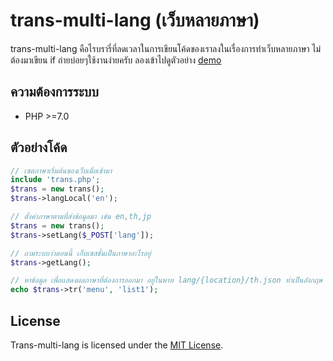 # trans-multi-lang (เว็บหลายภาษา)
trans-multi-lang คือไรบรารี่ที่ลดเวลาในการเขียนโค้ดของเราลงในเรื่องการทำเว็บหลายภาษา ไม่ต้องมาเขียน if ถ่ายบ่อยๆใช้งานง่ายครับ
ลองเข้าไปดูตัวอย่าง [demo](http://trans-multi.pe.hu/index.php)

## ความต้องการระบบ
- PHP >=7.0

## ตัวอย่างโค้ด

```php
// เซตภาษาเริ่มต้นของเว็บเมื่อเข้ามา
include 'trans.php';
$trans = new trans();
$trans->langLocal('en');

// ตั้งค่าภาษาตามที่ส่งข้อมูลมา เช่น en,th,jp 
$trans = new trans();
$trans->setLang($_POST['lang']);

// ถามระบบว่าตอนนี้ เก็บเซสชั่นเป็นภาษาอะไรอยู่
$trans->getLang();

// หาข้อมูล เพื่อเเสดงผลภาษาที่ต้องการออกมา อยู่ในพาท lang/{location}/th.json ท่าเป็นอังกฤษ en.json สร้างเองนะครับ
echo $trans->tr('menu', 'list1');
```
## License

Trans-multi-lang is licensed under the [MIT License](http://opensource.org/licenses/MIT).
